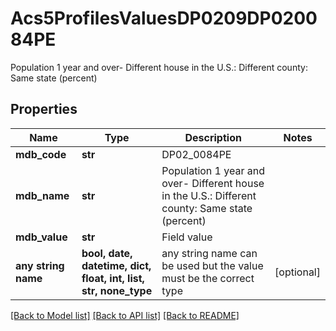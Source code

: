 # Acs5ProfilesValuesDP0209DP020084PE

Population 1 year and over- Different house in the U.S.: Different county: Same state (percent)

## Properties
Name | Type | Description | Notes
------------ | ------------- | ------------- | -------------
**mdb_code** | **str** | DP02_0084PE | 
**mdb_name** | **str** | Population 1 year and over- Different house in the U.S.: Different county: Same state (percent) | 
**mdb_value** | **str** | Field value | 
**any string name** | **bool, date, datetime, dict, float, int, list, str, none_type** | any string name can be used but the value must be the correct type | [optional]

[[Back to Model list]](../README.md#documentation-for-models) [[Back to API list]](../README.md#documentation-for-api-endpoints) [[Back to README]](../README.md)


